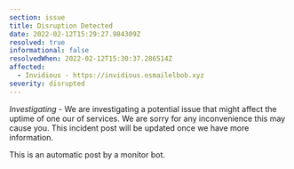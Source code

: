```yaml
---
section: issue
title: Disruption Detected
date: 2022-02-12T15:29:27.984309Z
resolved: true
informational: false
resolvedWhen: 2022-02-12T15:30:37.286514Z
affected:
  - Invidious - https://invidious.esmailelbob.xyz
severity: disrupted
---
```

*Investigating* - We are investigating a potential issue that might affect the uptime of one our of services. We are sorry for any inconvenience this may cause you. This incident post will be updated once we have more information.

This is an automatic post by a monitor bot.
        